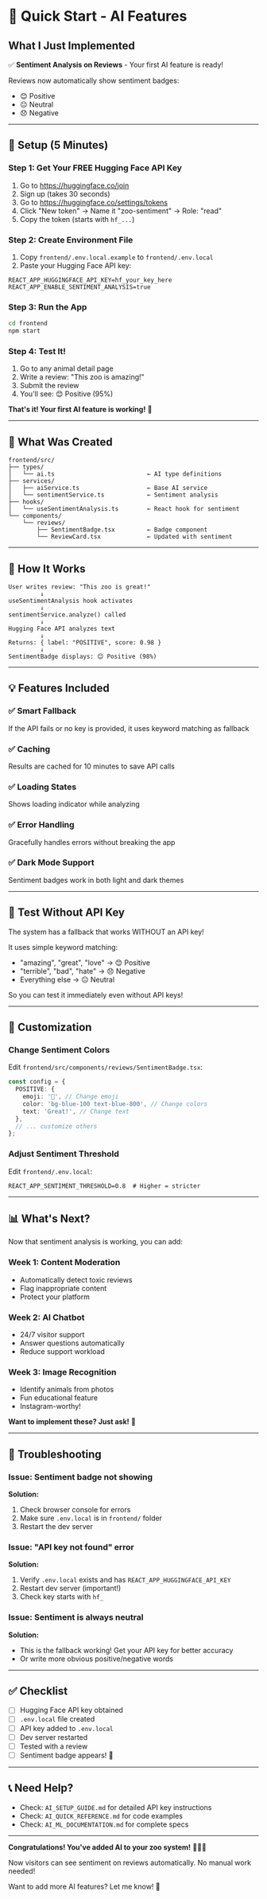 # 🚀 Quick Start - AI Features

## What I Just Implemented

✅ **Sentiment Analysis on Reviews** - Your first AI feature is ready!

Reviews now automatically show sentiment badges:
- 😊 Positive
- 😐 Neutral  
- 😞 Negative

---

## 🔧 Setup (5 Minutes)

### Step 1: Get Your FREE Hugging Face API Key

1. Go to https://huggingface.co/join
2. Sign up (takes 30 seconds)
3. Go to https://huggingface.co/settings/tokens
4. Click "New token" → Name it "zoo-sentiment" → Role: "read"
5. Copy the token (starts with `hf_...`)

### Step 2: Create Environment File

1. Copy `frontend/.env.local.example` to `frontend/.env.local`
2. Paste your Hugging Face API key:

```env
REACT_APP_HUGGINGFACE_API_KEY=hf_your_key_here
REACT_APP_ENABLE_SENTIMENT_ANALYSIS=true
```

### Step 3: Run the App

```bash
cd frontend
npm start
```

### Step 4: Test It!

1. Go to any animal detail page
2. Write a review: "This zoo is amazing!"
3. Submit the review
4. You'll see: 😊 Positive (95%)

**That's it! Your first AI feature is working!** 🎉

---

## 📁 What Was Created

```
frontend/src/
├── types/
│   └── ai.ts                          ← AI type definitions
├── services/
│   ├── aiService.ts                   ← Base AI service
│   └── sentimentService.ts            ← Sentiment analysis
├── hooks/
│   └── useSentimentAnalysis.ts        ← React hook for sentiment
└── components/
    └── reviews/
        ├── SentimentBadge.tsx         ← Badge component
        └── ReviewCard.tsx             ← Updated with sentiment
```

---

## 🎯 How It Works

```
User writes review: "This zoo is great!"
         ↓
useSentimentAnalysis hook activates
         ↓
sentimentService.analyze() called
         ↓
Hugging Face API analyzes text
         ↓
Returns: { label: "POSITIVE", score: 0.98 }
         ↓
SentimentBadge displays: 😊 Positive (98%)
```

---

## 💡 Features Included

### ✅ Smart Fallback
If the API fails or no key is provided, it uses keyword matching as fallback

### ✅ Caching
Results are cached for 10 minutes to save API calls

### ✅ Loading States
Shows loading indicator while analyzing

### ✅ Error Handling
Gracefully handles errors without breaking the app

### ✅ Dark Mode Support
Sentiment badges work in both light and dark themes

---

## 🧪 Test Without API Key

The system has a fallback that works WITHOUT an API key!

It uses simple keyword matching:
- "amazing", "great", "love" → 😊 Positive
- "terrible", "bad", "hate" → 😞 Negative
- Everything else → 😐 Neutral

So you can test it immediately even without API keys!

---

## 🎨 Customization

### Change Sentiment Colors

Edit `frontend/src/components/reviews/SentimentBadge.tsx`:

```typescript
const config = {
  POSITIVE: {
    emoji: '🌟', // Change emoji
    color: 'bg-blue-100 text-blue-800', // Change colors
    text: 'Great!', // Change text
  },
  // ... customize others
};
```

### Adjust Sentiment Threshold

Edit `frontend/.env.local`:

```env
REACT_APP_SENTIMENT_THRESHOLD=0.8  # Higher = stricter
```

---

## 📊 What's Next?

Now that sentiment analysis is working, you can add:

### Week 1: Content Moderation
- Automatically detect toxic reviews
- Flag inappropriate content
- Protect your platform

### Week 2: AI Chatbot
- 24/7 visitor support
- Answer questions automatically
- Reduce support workload

### Week 3: Image Recognition
- Identify animals from photos
- Fun educational feature
- Instagram-worthy!

**Want to implement these? Just ask!** 🚀

---

## 🐛 Troubleshooting

### Issue: Sentiment badge not showing
**Solution:** 
1. Check browser console for errors
2. Make sure `.env.local` is in `frontend/` folder
3. Restart the dev server

### Issue: "API key not found" error
**Solution:**
1. Verify `.env.local` exists and has `REACT_APP_HUGGINGFACE_API_KEY`
2. Restart dev server (important!)
3. Check key starts with `hf_`

### Issue: Sentiment is always neutral
**Solution:**
- This is the fallback working! Get your API key for better accuracy
- Or write more obvious positive/negative words

---

## ✅ Checklist

- [ ] Hugging Face API key obtained
- [ ] `.env.local` file created
- [ ] API key added to `.env.local`
- [ ] Dev server restarted
- [ ] Tested with a review
- [ ] Sentiment badge appears! 🎉

---

## 📞 Need Help?

- Check: `AI_SETUP_GUIDE.md` for detailed API key instructions
- Check: `AI_QUICK_REFERENCE.md` for code examples
- Check: `AI_ML_DOCUMENTATION.md` for complete specs

---

**Congratulations! You've added AI to your zoo system!** 🦁🤖✨

Now visitors can see sentiment on reviews automatically. No manual work needed!

Want to add more AI features? Let me know! 🚀


